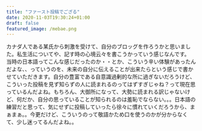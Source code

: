 ```yaml
---
title: "ファースト投稿でござる"
date: 2020-11-03T19:30:24+01:00
draft: false
featured_image: /mebae.png
---
```

カナダ人である某氏から刺激を受けて、自分のブロッグを作ろうかと思いました。私生活についてや、記す時の心境云々を書こうかっていう感じなんです。
当時の日本語ってこんな感じだったのか・・とか、こういう辛い体験があったんだよな、、っていうのを、未来の自分に伝えることが出来たらという感じで書かせていただきます。自分の豊富である自意識過剰的な所に過ぎないだろうけど、こういった投稿を見ず知らずの人に読まれるのってはずすぎじゃね？って現在思っているんだよね。もちろん、大御所になって、大勢に読まれる訳じゃないけど、何だか、自分の思っていることが知られるのは羞恥でならない。。。日本語の練習だと思って、気にせずに投稿していったら徐々に慣れていくだろうから、まぁまぁ。。今更だけど、こういうのって敬語かため口を使うのかが分からなくて、少し迷ってるんだよね。。



